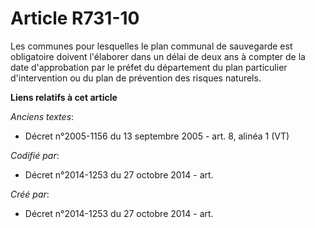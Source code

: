 # Article R731-10

Les communes pour lesquelles le plan communal de sauvegarde est obligatoire doivent l'élaborer dans un délai de deux ans à
compter de la date d'approbation par le préfet du département du plan particulier d'intervention ou du plan de prévention des
risques naturels.

**Liens relatifs à cet article**

_Anciens textes_:

  - Décret n°2005-1156 du 13 septembre 2005 - art. 8, alinéa 1 (VT)

_Codifié par_:

  - Décret n°2014-1253 du 27 octobre 2014 - art.

_Créé par_:

  - Décret n°2014-1253 du 27 octobre 2014 - art.
